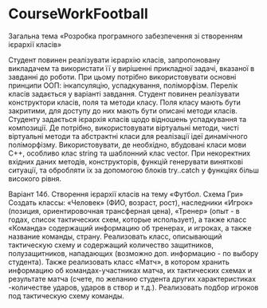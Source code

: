 # CourseWorkFootball
Загальна тема «Розробка програмного забезпечення зі створенням ієрархії класів»

Студент повинен реалізувати ієрархію класів, запропоновану викладачем та використати її у вирішенні прикладної задачі, вказаної в завданні до роботи. При цьому потрібно використовувати основні принципи ООП: інкапсуляцію, успадкування, поліморфізм. Перелік класів задається у варіанті завдання. Студент повинен реалізувати конструктори класів, поля та методи класу. Поля класу мають бути закритими, для доступу до них мають бути описані методи класів. Студенту задається ієрархія класів щодо відношень успадкування та композиції. Де потрібно, використовувати віртуальні методи, чисті віртуальні методи та абстрактні класи для реалізації ідеї динамічного поліморфізму. Використовувати, де необхідно, вбудовані класи мови С++, особливо клас string та шаблонний клас vector. При некоректних вхідних даних методів, конструкторів, функцій генерувати виняткові ситуації, та обробляти їх за допомогою блоків try..catch у функціях більш високого рівня. 

Варіант 14б. Створення ієрархії класів на тему «Футбол. Схема Гри»
Создать классы: «Человек» (ФИО, возраст, рост), наследники «Игрок» (позиция, ориентировочная трансферная цена), «Тренер» (опыт - в годах, список тактических схем, которые использует), а также класс «Команда» содержащий информацию об тренерах, и игроках, а также название команды, страну. Реализовать класс, описывающий тактическую схему и содержащий количество защитников, полузащитников, нападающих (возможно доп. информацию - по выбору студента). Также реализовать класс «Матч», в котором хранить информацию об командах-участниках матча, их тактических схемах и результате матча (счете, по желанию студента других характеристиках -количестве ударов, ударов в створ и т.д.). Реализовать подбор игроков под тактическую схему команды.


